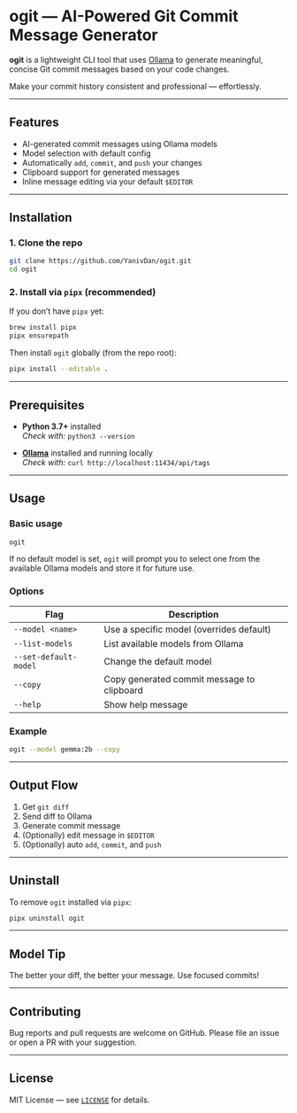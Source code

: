 # ogit — AI-Powered Git Commit Message Generator

**ogit** is a lightweight CLI tool that uses [Ollama](https://ollama.com/) to generate meaningful, concise Git commit messages based on your code changes.

Make your commit history consistent and professional — effortlessly.

---

## Features

- AI-generated commit messages using Ollama models
- Model selection with default config
- Automatically `add`, `commit`, and `push` your changes
- Clipboard support for generated messages
- Inline message editing via your default `$EDITOR`

---

## Installation

### 1. Clone the repo

```zsh
git clone https://github.com/YanivDan/ogit.git
cd ogit
```

### 2. Install via `pipx` (recommended)

If you don’t have `pipx` yet:

```zsh
brew install pipx
pipx ensurepath
```

Then install `ogit` globally (from the repo root):

```zsh
pipx install --editable .
```

---

## Prerequisites

- **Python 3.7+** installed  
  _Check with:_ `python3 --version`

- **[Ollama](https://ollama.com/)** installed and running locally  
  _Check with:_ `curl http://localhost:11434/api/tags`

---

## Usage

### Basic usage

```zsh
ogit
```

If no default model is set, `ogit` will prompt you to select one from the available Ollama models and store it for future use.

### Options

| Flag                   | Description                                      |
|------------------------|--------------------------------------------------|
| `--model <name>`       | Use a specific model (overrides default)         |
| `--list-models`        | List available models from Ollama                |
| `--set-default-model`  | Change the default model                         |
| `--copy`               | Copy generated commit message to clipboard       |
| `--help`               | Show help message                                |

### Example

```zsh
ogit --model gemma:2b --copy
```

---

## Output Flow

1. Get `git diff`
2. Send diff to Ollama
3. Generate commit message
4. (Optionally) edit message in `$EDITOR`
5. (Optionally) auto `add`, `commit`, and `push`

---

## Uninstall

To remove `ogit` installed via `pipx`:

```zsh
pipx uninstall ogit
```

---

## Model Tip

The better your diff, the better your message. Use focused commits!

---

## Contributing

Bug reports and pull requests are welcome on GitHub. Please file an issue or open a PR with your suggestion.

---

## License

MIT License — see [`LICENSE`](./LICENSE) for details.
